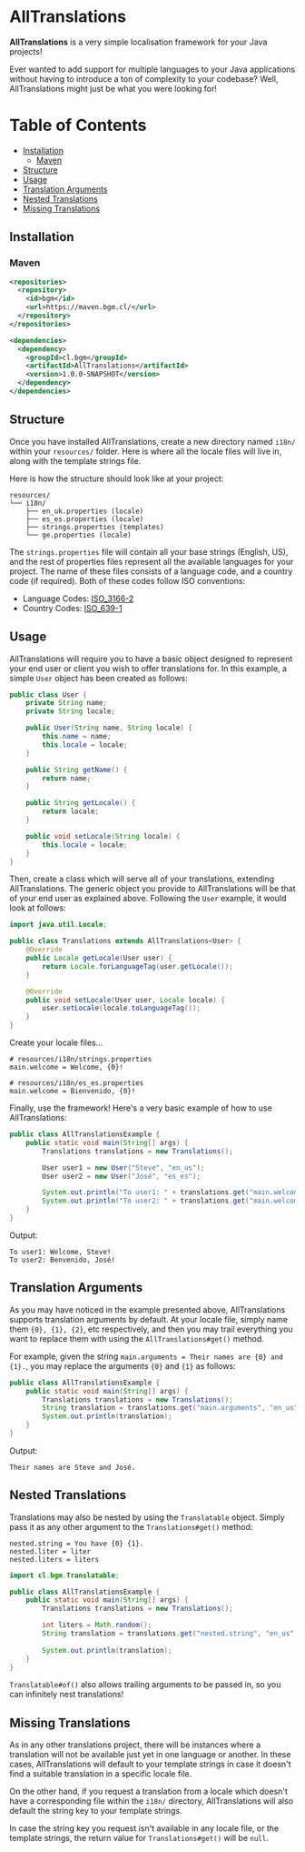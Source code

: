# AllTranslations

**AllTranslations** is a very simple localisation framework for your Java projects!

Ever wanted to add support for multiple languages to your Java applications without having to introduce a ton of
complexity to your codebase? Well, AllTranslations might just be what you were looking for!

Table of Contents
===
* [Installation](#installation)
  * [Maven](#maven)
* [Structure](#structure)
* [Usage](#usage)
* [Translation Arguments](#translation-arguments)
* [Nested Translations](#nested-translations)
* [Missing Translations](#missing-translations)

## Installation
### Maven

```xml
<repositories>
  <repository>
    <id>bgm</id>
    <url>https://maven.bgm.cl/</url>
  </repository>
</repositories>
```

```xml
<dependencies>
  <dependency>
    <groupId>cl.bgm</groupId>
    <artifactId>AllTranslations</artifactId>
    <version>1.0.0-SNAPSHOT</version>
  </dependency>
</dependencies>
```

## Structure
Once you have installed AllTranslations, create a new directory named `i18n/` within your `resources/` folder. Here
is where all the locale files will live in, along with the template strings file.

Here is how the structure should look like at your project:
```
resources/
└── i18n/
    ├── en_uk.properties (locale)
    ├── es_es.properties (locale)
    ├── strings.properties (templates)
    └── ge.properties (locale)
```

The `strings.properties` file will contain all your base strings (English, US), and the rest of properties files
represent all the available languages for your project. The name of these files consists of a language code, and a
country code (if required). Both of these codes follow ISO conventions:
  * Language Codes: [ISO_3166-2](https://en.wikipedia.org/wiki/ISO_3166-2)
  * Country Codes: [ISO_639-1](https://en.wikipedia.org/wiki/List_of_ISO_639-1_codes)

## Usage
AllTranslations will require you to have a basic object designed to represent your end user or client you wish to
offer translations for. In this example, a simple `User` object has been created as follows:

```java
public class User {
    private String name;
    private String locale;

    public User(String name, String locale) {
        this.name = name;
        this.locale = locale;
    }

    public String getName() {
        return name;
    }

    public String getLocale() {
        return locale;
    }

    public void setLocale(String locale) {
        this.locale = locale;
    }
}
```

Then, create a class which will serve all of your translations, extending AllTranslations. The generic object you
provide to AllTranslations will be that of your end user as explained above. Following the `User` example, it would
look at follows:
```java
import java.util.Locale;

public class Translations extends AllTranslations<User> {
    @Override
    public Locale getLocale(User user) {
        return Locale.forLanguageTag(user.getLocale());
    }

    @Override
    public void setLocale(User user, Locale locale) {
        user.setLocale(locale.toLanguageTag());
    }
}
```

Create your locale files...
```properties
# resources/i18n/strings.properties
main.welcome = Welcome, {0}!
```

```properties
# resources/i18n/es_es.properties
main.welcome = Bienvenido, {0}!
```

Finally, use the framework! Here's a very basic example of how to use AllTranslations:
```java
public class AllTranslationsExample {
    public static void main(String[] args) {
        Translations translations = new Translations();

        User user1 = new User("Steve", "en_us");
        User user2 = new User("José", "es_es");

        System.out.println("To user1: " + translations.get("main.welcome", user1.getLocale(), user1.getName()));
        System.out.println("To user2: " + translations.get("main.welcome", user2.getLocale(), user2.getName()));
    }
}
```

Output:
```
To user1: Welcome, Steve!
To user2: Benvenido, José!
```

## Translation Arguments
As you may have noticed in the example presented above, AllTranslations supports translation arguments by default.
At your locale file, simply name them `{0}, {1}, {2}`, etc respectively, and then you may trail everything you want to
replace them with using the `AllTranslations#get()` method.

For example, given the string `main.arguments = Their names are {0} and {1}.`, you may replace the arguments `{0}` and
`{1}` as follows:
```java
public class AllTranslationsExample {
    public static void main(String[] args) {
        Translations translations = new Translations();
        String translation = translations.get("main.arguments", "en_us", "Steve", "José");
        System.out.println(translation);
    }
}
```

Output:
```
Their names are Steve and José.
```

## Nested Translations
Translations may also be nested by using the `Translatable` object. Simply pass it as any other argument to the
`Translations#get()` method:

```properties
nested.string = You have {0} {1}.
nested.liter = liter
nested.liters = liters
```

```java
import cl.bgm.Translatable;

public class AllTranslationsExample {
    public static void main(String[] args) {
        Translations translations = new Translations();

        int liters = Math.random();
        String translation = translations.get("nested.string", "en_us", liters, liters == 1 ? Translatable.of("nested.liter") : Translatable.of("nested.liters"));
        
        System.out.println(translation);
    }
}
```

`Translatable#of()` also allows trailing arguments to be passed in, so you can infinitely nest translations! 

## Missing Translations
As in any other translations project, there will be instances where a translation will not be available just yet in one
language or another. In these cases, AllTranslations will default to your template strings in case it doesn't find a
suitable translation in a specific locale file.

On the other hand, if you request a translation from a locale which doesn't have a corresponding file within the `i18n/`
directory, AllTranslations will also default the string key to your template strings.

In case the string key you request isn't available in any locale file, or the template strings, the return value for
`Translations#get()` will be `null`.
